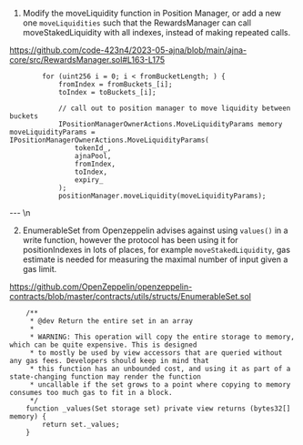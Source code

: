 1. Modify the moveLiquidity function in Position Manager, or add a new one `moveLiquidities` such that the RewardsManager can call moveStakedLiquidity with all indexes, instead of making repeated calls.

https://github.com/code-423n4/2023-05-ajna/blob/main/ajna-core/src/RewardsManager.sol#L163-L175

```solidity
        for (uint256 i = 0; i < fromBucketLength; ) {
            fromIndex = fromBuckets_[i];
            toIndex = toBuckets_[i];

            // call out to position manager to move liquidity between buckets
            IPositionManagerOwnerActions.MoveLiquidityParams memory moveLiquidityParams = IPositionManagerOwnerActions.MoveLiquidityParams(
                tokenId_,
                ajnaPool,
                fromIndex,
                toIndex,
                expiry_
            );
            positionManager.moveLiquidity(moveLiquidityParams);
```

--- \n

2. EnumerableSet from Openzeppelin advises against using `values()` in a write function, however the protocol has been using it for positionIndexes in lots of places, for example `moveStakedLiquidity`, gas estimate is needed for measuring the maximal number of input given a gas limit.

https://github.com/OpenZeppelin/openzeppelin-contracts/blob/master/contracts/utils/structs/EnumerableSet.sol

```solidity
    /**
     * @dev Return the entire set in an array
     *
     * WARNING: This operation will copy the entire storage to memory, which can be quite expensive. This is designed
     * to mostly be used by view accessors that are queried without any gas fees. Developers should keep in mind that
     * this function has an unbounded cost, and using it as part of a state-changing function may render the function
     * uncallable if the set grows to a point where copying to memory consumes too much gas to fit in a block.
     */
    function _values(Set storage set) private view returns (bytes32[] memory) {
        return set._values;
    }
```